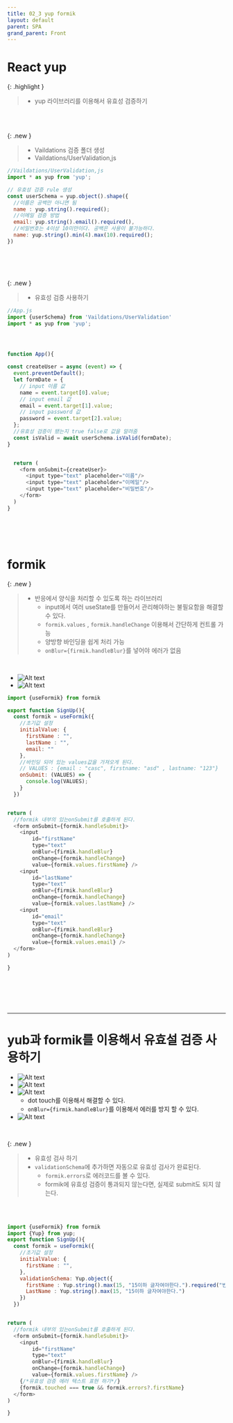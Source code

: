 ```yaml
---
title: 02_3 yup formik
layout: default
parent: SPA
grand_parent: Front
---
```


# React yup

{: .highlight } 
> - yup 라이브러리를 이용해서 유효성 검증하기

<br />
<br />


{: .new } 
> - Vaildations 검증 폴더 생성
> - Vaildations/UserValidation,js

```js
//Vaildations/UserValidation,js
import * as yup from 'yup';

// 유효성 검증 rule 생성
const userSchema = yup.object().shape({
  //이름은 공백만 아니면 됨
  name : yup.string().required();
  //이메일 검증 방법
  email: yup.string().email().required(),
  //비밀번호는 4이상 10미만이다. 공백은 사용이 불가능하다.
  name: yup.string().min(4).max(10).required();
})
```


<br />
<br />
<br />

{: .new } 
> - 유효성 검증 사용하기

```js
//App.js
import {userSchema} from 'Vaildations/UserValidation'
import * as yup from 'yup';




function App(){

const createUser = async (event) => {
  event.preventDefault();
  let formDate = {
    // input 이름 값
    name = event.target[0].value;
    // input email 값
    email = event.target[1].value;
    // input password 값
    password = event.target[2].value;
  };
  //유효성 검증이 됐는지 true false로 값을 알려줌
  const isValid = await userSchema.isValid(formDate);
}


  return (
    <form onSubmit={createUser}>
      <input type="text" placeholder="이름"/>
      <input type="text" placeholder="이메일"/>
      <input type="text" placeholder="비밀번호"/> 
    </form>
  )
}
```

<br />
<br />
<br />

# formik

{: .new } 
> - 반응에서 양식을 처리할 수 있도록 하는 라이브러리
>   - input에서 여러 useState를 만들어서 관리해야하는 불필요함을 해결할 수 있다.
>   - `formik.values` , `formik.handleChange` 이용해서 간단하게 컨트롤 가능
>   - 양방향 바인딩을 쉽게 처리 가능
>   - `onBlur={firmik.handleBlur}`를 넣어야 에러가 없음

<br />

- ![Alt text](image-18.png)
- ![Alt text](image-19.png)


```js
import {useFormik} from formik

export function SignUp(){
  const formik = useFormik({
    //초기값 설정
    initialValue: {
      firstName : "",
      lastName : "",
      email: ""
    },
    //바인딩 되어 있는 values값을 가져오게 된다.
    // VALUES : {email : "casc", firstname: "asd" , lastname: "123"}
    onSubmit: (VALUES) => {
      console.log(VALUES);
    }
  })


return (
  //formik 내부의 있는onSubmit를 호출하게 된다.
  <form onSubmit={formik.handleSubmit}>
    <input 
        id="firstName" 
        type="text" 
        onBlur={firmik.handleBlur}
        onChange={formik.handleChange}
        value={formik.values.firstName} />
    <input 
        id="lastName" 
        type="text" 
        onBlur={firmik.handleBlur}
        onChange={formik.handleChange}
        value={formik.values.lastName} />
    <input 
        id="email" 
        type="text" 
        onBlur={firmik.handleBlur}
        onChange={formik.handleChange}
        value={formik.values.email} />
  </form>
)

}


```


<br />
<br />
<br />
<br />


--- 

# yub과  formik를 이용해서 유효설 검증 사용하기

- ![Alt text](image-20.png)
- ![Alt text](image-21.png)
- ![Alt text](image-22.png)
  - dot touch를 이용해서 해결할 수 있다.
  - `onBlur={firmik.handleBlur}`를 이용해서 에러를 방지 할 수 있다.
- ![Alt text](image-23.png)


<br />

{: .new } 
> - 유효성 검사 하기
> - `validationSchema`에 추가하면 자동으로 유효성 검사가 완료된다.
>   - `formik.errors`로 에러코드를 볼 수 있다.
>   - formik에 유효성 검증이 통과되지 않는다면, 실제로 submit도 되지 않는다.

<br />
<br />

```js
import {useFormik} from formik
import {Yup} from yup;
export function SignUp(){
  const formik = useFormik({
    //초기값 설정
    initialValue: {
      firstName : "",
    },
    validationSchema: Yup.object({
      firstName : Yup.string().max(15, "15이하 글자여야한다.").required("빈 글자열 안됨")
      LastName : Yup.string().max(15, "15이하 글자여야한다.")
    })
  })


return (
  //formik 내부의 있는onSubmit를 호출하게 된다.
  <form onSubmit={formik.handleSubmit}>
    <input 
        id="firstName" 
        type="text" 
        onBlur={firmik.handleBlur}
        onChange={formik.handleChange}
        value={formik.values.firstName} />
    {/*유효성 검증 에러 텍스트 표현 하기*/}
    {formik.touched === true && formik.errors?.firstName}
  </form>
)

}
```